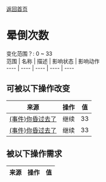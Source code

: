 [返回首页](index.md)  
# 晕倒次数  
变化范围？: 0 ~ 33  
范围  |  名称  |  描述  |  影响状态  |  影响动作  
----  |  ----  |  ----  |  ----  |  ----  
## 可被以下操作改变  
来源  |  操作  |  值  
----  |  ----  |  ----  
[(事件)你昏过去了](Event_FaintDizzy.md)  |  继续  |  33  
[(事件)你昏过去了](Event_FaintExhaustion.md)  |  继续  |  33  
## 被以下操作需求  
来源  |  操作  |  值  
----  |  ----  |  ----  
